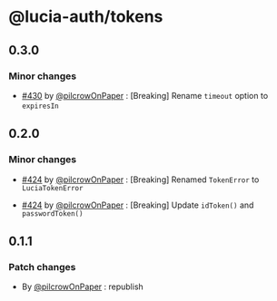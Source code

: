 # @lucia-auth/tokens

## 0.3.0

### Minor changes

- [#430](https://github.com/pilcrowOnPaper/lucia/pull/430) by [@pilcrowOnPaper](https://github.com/pilcrowOnPaper) : [Breaking] Rename `timeout` option to `expiresIn`

## 0.2.0

### Minor changes

- [#424](https://github.com/pilcrowOnPaper/lucia/pull/424) by [@pilcrowOnPaper](https://github.com/pilcrowOnPaper) : [Breaking] Renamed `TokenError` to `LuciaTokenError`

- [#424](https://github.com/pilcrowOnPaper/lucia/pull/424) by [@pilcrowOnPaper](https://github.com/pilcrowOnPaper) : [Breaking] Update `idToken()` and `passwordToken()`

## 0.1.1

### Patch changes

- By [@pilcrowOnPaper](https://github.com/pilcrowOnPaper) : republish
